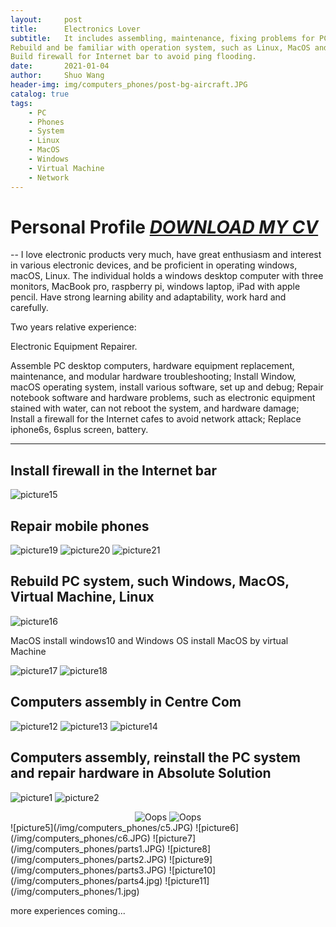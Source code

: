 ```yaml
---
layout:     post
title:      Electronics Lover
subtitle:   It includes assembling, maintenance, fixing problems for PC, iPhone; 
Rebuild and be familiar with operation system, such as Linux, MacOS and Windows; 
Build firewall for Internet bar to avoid ping flooding.
date:       2021-01-04
author:     Shuo Wang
header-img: img/computers_phones/post-bg-aircraft.JPG
catalog: true
tags:
    - PC
    - Phones
    - System
    - Linux
    - MacOS
    - Windows
    - Virtual Machine
    - Network
---
```



# Personal Profile <a href="/Shuo_Wang_CV.pdf" download="Shuo_Wang_CV.pdf">*DOWNLOAD MY CV*</a>

--
I love electronic products very much, have great enthusiasm and interest in various electronic devices, and be proficient
in operating windows, macOS, Linux. The individual holds a windows desktop computer with three monitors, MacBook
pro, raspberry pi, windows laptop, iPad with apple pencil. Have strong learning ability and adaptability, work hard and
carefully.

Two years relative experience:

Electronic Equipment Repairer.

Assemble PC desktop computers, hardware equipment replacement, maintenance, and modular hardware troubleshooting;
Install Window, macOS operating system, install various software, set up and debug;
Repair notebook software and hardware problems, such as electronic equipment stained with water, can not reboot the
system, and hardware damage;
Install a firewall for the Internet cafes to avoid network attack;
Replace iphone6s, 6splus screen, battery.

---
## Install firewall in the Internet bar
![picture15](/img/computers_phones/firewall.jpg)

## Repair mobile phones
![picture19](/img/computers_phones/phone1.JPG)
![picture20](/img/computers_phones/phone2.JPG)
![picture21](/img/computers_phones/phone3.JPG)


## Rebuild PC system, such Windows, MacOS, Virtual Machine, Linux
![picture16](/img/computers_phones/sys1.JPG)

MacOS install windows10 and Windows OS install MacOS by virtual Machine

![picture17](/img/computers_phones/sys2.JPG)
![picture18](/img/computers_phones/sys3.JPG)


## Computers assembly in Centre Com
![picture12](/img/computers_phones/cc1.JPG)
![picture13](/img/computers_phones/cc2.JPG)
![picture14](/img/computers_phones/cc3.JPG)

## Computers assembly, reinstall the PC system and repair hardware in Absolute Solution
![picture1](/img/computers_phones/c3.jpg)
![picture2](/img/computers_phones/c4.JPG)

<div align="center">  
    <img src="/img/computers_phones/c2.JPG" alt="Oops" />
    <img src="/img/computers_phones/c1.JPG" alt="Oops" />
</div>   
![picture5](/img/computers_phones/c5.JPG)
![picture6](/img/computers_phones/c6.JPG)
![picture7](/img/computers_phones/parts1.JPG)
![picture8](/img/computers_phones/parts2.JPG)
![picture9](/img/computers_phones/parts3.JPG)
![picture10](/img/computers_phones/parts4.jpg)
![picture11](/img/computers_phones/1.jpg)


more experiences coming...
